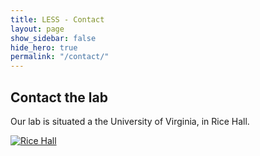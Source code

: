 ```yaml
---
title: LESS - Contact
layout: page
show_sidebar: false
hide_hero: true
permalink: "/contact/"
---
```


## Contact the lab

Our lab is situated a the University of Virginia, in Rice Hall.

[![Rice Hall]({{site.baseurl}}/images/contact.png)](https://goo.gl/maps/7Bf4Fm19k1kd7VAw7)
